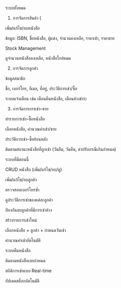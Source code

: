 ระบบทั้งหมด
1. การจัดการสินค้า (

เพิ่ม/แก้ไข/ลบหนังสือ

ข้อมูล: ISBN, ชื่อหนังสือ, ผู้แต่ง, จำนวนคงเหลือ, ราคาเช่า, ราคาขาย

Stock Management

ดูจำนวนหนังสือคงเหลือ, หนังสือใกล้หมด

2. การจัดการลูกค้า 

ข้อมูลสมาชิก

ชื่อ, เบอร์โทร, อีเมล, ที่อยู่, ประวัติการเช่า/ซื้อ

ระบบแจ้งเตือน เช่น เตือนคืนหนังสือ, เตือนค้างชำระ

3. การจัดการการเช่า–ขาย 

ทำรายการเช่า–ซื้อหนังสือ

เลือกหนังสือ, คำนวณค่าเช่า/ขาย

ประวัติการเช่า–ซื้อย้อนหลัง

ติดตามสถานะหนังสือที่ถูกเช่า (วันยืม, วันคืน, ค่าปรับกรณีเกินกำหนด)

ระบบที่มีตอนนี้

CRUD หนังสือ (เพิ่ม/แก้ไข/ลบ/ดู)

เพิ่ม/แก้ไข/ลบลูกค้า

ตรวจสอบเบอร์โทรซ้ำ

ดูประวัติการเช่าของแต่ละลูกค้า

ป้องกันลบลูกค้าที่มีการเช่าค้าง

สร้างรายการเช่าใหม่

เลือกหนังสือ + ลูกค้า + กำหนดวันเช่า

คำนวณค่าเช่าอัตโนมัติ

ระบบคืนหนังสือ

ติดตามหนังสือเลยกำหนด

สถิติการเช่าแบบ Real-time

อัปเดตสต็อกอัตโนมัติ



